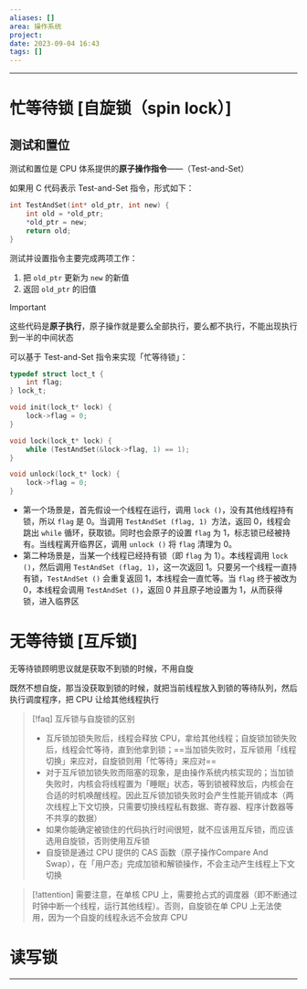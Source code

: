 ```yaml
---
aliases: []
area: 操作系统
project: 
date: 2023-09-04 16:43
tags: []
---
```

---
# 忙等待锁 [自旋锁（spin lock）]
## 测试和置位
测试和置位是 CPU 体系提供的**原子操作指令**——（Test-and-Set）

如果用 C 代码表示 Test-and-Set 指令，形式如下：
```c
int TestAndSet(int* old_ptr, int new) {
    int old = *old_ptr;
    *old_ptr = new;
    return old;
}
```
测试并设置指令主要完成两项工作：
1. 把 `old_ptr` 更新为 `new` 的新值
2. 返回 `old_ptr` 的旧值
> [!important] 
> 这些代码是**原子执行**，原子操作就是要么全部执行，要么都不执行，不能出现执行到一半的中间状态

可以基于 Test-and-Set 指令来实现「忙等待锁」：
```c
typedef struct loct_t {
    int flag;
} lock_t;

void init(lock_t* lock) {
    lock->flag = 0;
}

void lock(lock_t* lock) {
    while (TestAndSet(&lock->flag, 1) == 1);
}

void unlock(lock_t* lock) {
    lock->flag = 0;
}
```
- 第一个场景是，首先假设一个线程在运行，调用 `lock ()`，没有其他线程持有锁，所以 `flag` 是 0。当调用 `TestAndSet (flag, 1) `方法，返回 0，线程会跳出 `while` 循环，获取锁。同时也会原子的设置 `flag` 为 1，标志锁已经被持有。当线程离开临界区，调用 `unlock ()` 将 `flag` 清理为 0。
- 第二种场景是，当某一个线程已经持有锁（即 `flag` 为 1）。本线程调用 `lock ()`，然后调用 `TestAndSet (flag, 1)`，这一次返回 1。只要另一个线程一直持有锁，`TestAndSet ()` 会重复返回 1，本线程会一直忙等。当 `flag` 终于被改为 0，本线程会调用 `TestAndSet ()`，返回 0 并且原子地设置为 1，从而获得锁，进入临界区

# 无等待锁 [互斥锁]
无等待锁顾明思议就是获取不到锁的时候，不用自旋

既然不想自旋，那当没获取到锁的时候，就把当前线程放入到锁的等待队列，然后执行调度程序，把 CPU 让给其他线程执行

> [!faq] 互斥锁与自旋锁的区别
> - 互斥锁加锁失败后，线程会释放 CPU，拿给其他线程；自旋锁加锁失败后，线程会忙等待，直到他拿到锁；==当加锁失败时，互斥锁用「线程切换」来应对，自旋锁则用「忙等待」来应对==
> - 对于互斥锁加锁失败而阻塞的现象，是由操作系统内核实现的；当加锁失败时，内核会将线程置为「睡眠」状态，等到锁被释放后，内核会在合适的时机唤醒线程。因此互斥锁加锁失败时会产生性能开销成本（两次线程上下文切换，只需要切换线程私有数据、寄存器、程序计数器等不共享的数据）
> - 如果你能确定被锁住的代码执行时间很短，就不应该用互斥锁，而应该选用自旋锁，否则使用互斥锁
> - 自旋锁是通过 CPU 提供的 CAS 函数（原子操作Compare And Swap），在「用户态」完成加锁和解锁操作，不会主动产生线程上下文切换

> [!attention] 
> 需要注意，在单核 CPU 上，需要抢占式的调度器（即不断通过时钟中断一个线程，运行其他线程）。否则，自旋锁在单 CPU 上无法使用，因为一个自旋的线程永远不会放弃 CPU

# 读写锁



---
